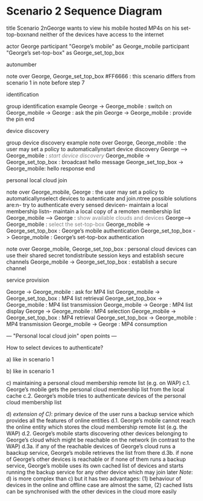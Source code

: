 Scenario 2 Sequence Diagram
===========================

<div class="uml">

title Scenario 2nGeorge wants to view his mobile hosted MP4s on his set-top-boxnand neither of the devices have access to the internet

actor George
participant "George’s mobile" as George_mobile
participant "George’s set-top-box" as George_set_top_box

autonumber

note over George, George_set_top_box #FF6666 : this scenario differs from scenario 1 in note before step 7

 identification 

group identification example
 George -> George_mobile : switch on
 George_mobile -> George : ask the pin
 George -> George_mobile : provide the pin
end

 device discovery 

group device discovery example
 note over George, George_mobile : the user may set a policy to automaticallynstart device discovery
 George --> George_mobile : <font color="gray"><i>start device discovery</i></font>
 George_mobile -> George_set_top_box : broadcast hello message
 George_set_top_box -> George_mobile: hello response
end

 personal local cloud join 

note over George_mobile, George : the user may set a policy to automaticallynselect devices to autenticate and join.ntree possible solutions are:n- try to authenticate every sensed devicen- maintain a local membership listn- maintain a local copy of a remoten membership list
George_mobile --> George : <font color="gray">show available clouds and devices</font>
George--> George_mobile : <font color="gray">select the set-top-box</font>
George_mobile -> George_set_top_box : George’s mobile authentication
George_set_top_box -> George_mobile : George’s set-top-box authentication

note over George_mobile, George_set_top_box : personal cloud devices can use their shared secret tondistribute session keys and establish secure channels
George_mobile -> George_set_top_box : establish a secure channel

 service provision 

George -> George_mobile : ask for MP4 list
George_mobile -> George_set_top_box : MP4 list retrieval
George_set_top_box -> George_mobile : MP4 list transmission
George_mobile -> George : MP4 list display
George -> George_mobile : MP4 selection
George_mobile -> George_set_top_box : MP4 retrieval
George_set_top_box -> George_mobile : MP4 transmission
George_mobile -> George : MP4 consumption

</div>
— "Personal local cloud join" open points —

How to select devices to authenticate?

a) like in scenario 1

b) like in scenario 1

c) maintaining a personal cloud membership remote list (e.g. on WAP)
 c.1. George’s mobile gets the personal cloud membership list from the local cache
 c.2. George’s mobile tries to authenticate devices of the personal cloud membership list

d) _extension of C)_: primary device of the user runs a backup service which provides all the features of online entities
 d.1. George’s mobile cannot reach the online entity which stores the cloud membership remote list (e.g. the WAP)
 d.2. George’s mobile starts discovering other devices belonging to George’s cloud which might be reachable on the network (in contrast to the WAP)
 d.3a. if any of the reachable devices of George’s cloud runs a baackup service, George’s mobile retrieves the list from there
 d.3b. if none of George’s other devices is reachable or if none of them runs a backup service, George’s mobile uses its own cached list of devices and starts running the backup service for any other device which may join later
 *Note*: d) is more complex than c) but it has two advantages: (1) behaviour of devices in the online and offline case are almost the same, (2) cached lists can be synchronised with the other devices in the cloud more easily

